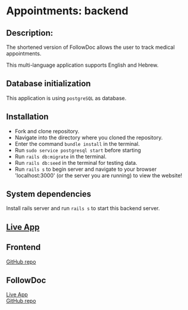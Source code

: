 # Appointments: backend

## Description:


The shortened version of FollowDoc allows the user to track medical appointments.

This multi-language application supports English and Hebrew.


## Database initialization

This application is using `postgreSQL` as database.

## Installation

- Fork and clone repository.
- Navigate into the directory where you cloned the repository.
- Enter the command `bundle install` in the terminal.
- Run `sudo service postgresql start` before starting
- Run `rails db:migrate` in the terminal.
- Run `rails db:seed` in the terminal for testing data.
- Run `rails s` to begin server and navigate to your browser 'localhost:3000' (or the server you are running) to view the website!


## System dependencies

Install rails server and run `rails s` to start this backend server.

## [Live App](https://cohenoa33.github.io/appointments/)

## Frontend
[GitHub repo](https://github.com/cohenoa33/follow-doc-frontend)

## FollowDoc
[Live App](http://follow-doc.surge.sh/)
<br>
[GitHub repo](https://github.com/cohenoa33/follow-doc-frontend)
